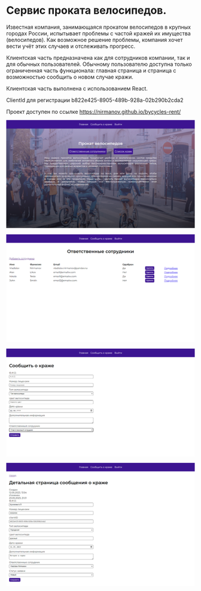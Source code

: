 # Сервис проката велосипедов.

Известная компания, занимающаяся прокатом велосипедов в крупных городах России, испытывает проблемы с частой кражей их имущества (велосипедов). Как возможное решение проблемы, компания хочет вести учёт этих случаев и отслеживать прогресс.

Клиентская часть предназначена как для сотрудников компании, так и для обычных пользователей. Обычному пользователю доступна только ограниченная часть функционала: главная страница и страница с возможностью сообщить о новом случае кражи.

Клиентская часть выполнена c использованием React.

ClientId для регистрации
b822e425-8905-489b-928a-02b290b2cda2

Проект доступен по ссылке https://nirmanov.github.io/bycycles-rent/

![Image](https://github.com/nirmanov/bycycles-rent/raw/master/pic/4.png)

![Image](https://github.com/nirmanov/bycycles-rent/raw/master/pic/3.png)

![Image](https://github.com/nirmanov/bycycles-rent/raw/master/pic/2.png)

![Image](https://github.com/nirmanov/bycycles-rent/raw/master/pic/1.png)
